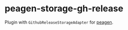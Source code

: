# peagen-storage-gh-release

Plugin with `GithubReleaseStorageAdapter` for [peagen](https://pypi.org/project/peagen/).
